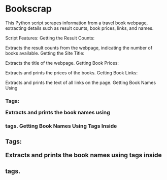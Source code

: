 # Bookscrap
This Python script scrapes information from a travel book webpage, extracting details such as result counts, book prices, links, and names.

Script Features:
Getting the Result Counts:

Extracts the result counts from the webpage, indicating the number of books available.
Getting the Site Title:

Extracts the title of the webpage.
Getting Book Prices:

Extracts and prints the prices of the books.
Getting Book Links:

Extracts and prints the text of all links on the page.
Getting Book Names Using <h3> Tags:

Extracts and prints the book names using <h3> tags.
Getting Book Names Using <a> Tags Inside <h3> Tags:

Extracts and prints the book names using <a> tags inside <h3> tags.


